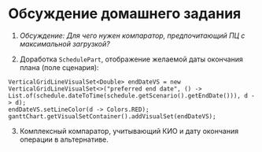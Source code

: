 # Обсуждение домашнего задания

1. *Обсуждение: Для чего нужен компаратор, предпочитающий ПЦ с максимальной загрузкой?*

2. Доработка `SchedulePart`, отображение желаемой даты окончания плана (поле сценария):

```
VerticalGridLineVisualSet<Double> endDateVS = new VerticalGridLineVisualSet<>("preferred end date", () -> List.of(schedule.dateToTime(schedule.getScenario().getEndDate())), d -> d);
endDateVS.setLineColor(d -> Colors.RED);
ganttChart.getVisualSetContainer().addVisualSet(endDateVS);
```

3. Комплексный компаратор, учитывающий КИО и дату окончания операции в альтернативе.


